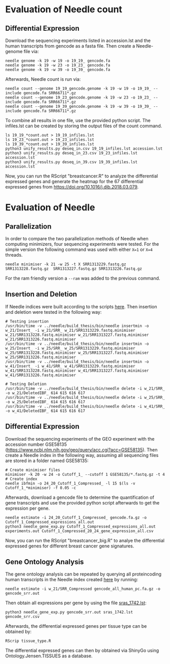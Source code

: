 # Evaluation of Needle count

## Differential Expression
Download the sequencing experiments listed in accession.lst and the human transcripts from gencode as a fasta file.
Then create a Needle-genome file via:

```
needle genome -k 19 -w 19 -o 19_19_ gencode.fa
needle genome -k 19 -w 23 -o 19_23_ gencode.fa
needle genome -k 19 -w 39 -o 19_39_ gencode.fa
```

Afterwards, Needle count is run via:

```
needle count --genome 19_19_gencode.genome -k 19 -w 19 -o 19_19_ --include gencode.fa SRR66711*.gz
needle count --genome 19_23_gencode.genome -k 19 -w 23 -o 19_23_ --include gencode.fa SRR66711*.gz
needle count --genome 19_39_gencode.genome -k 19 -w 39 -o 19_39_ --include gencode.fa SRR66711*.gz
```

To combine all results in one file, use the provided python script. The infiles.lst can be created by storing the output files of the count command.

```
ls 19_19_*count.out > 19_19_infiles.lst
ls 19_23_*count.out > 19_23_infiles.lst
ls 19_39_*count.out > 19_39_infiles.lst
python3 unify_results.py deseq_in.csv 19_19_infiles.lst accession.lst
python3 unify_results.py deseq_in_23.csv 19_23_infiles.lst accession.lst
python3 unify_results.py deseq_in_39.csv 19_39_infiles.lst accession.lst
```

Now, you can run the RScript "breastcancer.R" to analyze the differential expressed genes and generate the heatmap for the 67
differential expressed genes from https://doi.org/10.1016/j.dib.2018.03.079.


# Evaluation of Needle

## Parallelization

In order to compare the two parallelization methods of Needle when computing minimizers, four sequencing experiments were tested.
For the simple version the following command was used with either `X=1` or `X=4` threads.
```
needle minimiser -k 21 -w 25 -t X SRR1313229.fastq.gz SRR1313228.fastq.gz  SRR1313227.fastq.gz SRR1313226.fastq.gz
```
For the ram friendly version a `--ram` was added to the previous command.

## Insertion and Deletion

If Needle indices were built according to the scripts [here](https://github.com/MitraDarja/analysis_needle/tree/main). Then insertion and deletion were tested in the following way:

```
# Testing insertion
/usr/bin/time -v ../needle/build_thesis/bin/needle insertmin -o w_21/Insert_ -i w_21/SRR_ w_21/SRR1313229.fastq.minimiser w_21/SRR1313228.fastq.minimiser w_21/SRR1313227.fastq.minimiser w_21/SRR1313226.fastq.minimiser
/usr/bin/time -v ../needle/build_thesis/bin/needle insertmin -o w_25/Insert_ -i w_25/SRR_ w_25/SRR1313229.fastq.minimiser w_25/SRR1313228.fastq.minimiser w_25/SRR1313227.fastq.minimiser w_25/SRR1313226.fastq.minimiser
/usr/bin/time -v ../needle/build_thesis/bin/needle insertmin -o w_41/Insert_ -i w_41/SRR_ w_41/SRR1313229.fastq.minimiser w_41/SRR1313228.fastq.minimiser w_41/SRR1313227.fastq.minimiser w_41/SRR1313226.fastq.minimiser

# Testing Deletion
/usr/bin/time -v ../needle/build_thesis/bin/needle delete -i w_21/SRR_ -o w_21/DeletedIBF_ 614 615 616 617
/usr/bin/time -v ../needle/build_thesis/bin/needle delete -i w_25/SRR_ -o w_25/DeletedIBF_ 614 615 616 617
/usr/bin/time -v ../needle/build_thesis/bin/needle delete -i w_41/SRR_ -o w_41/DeletedIBF_ 614 615 616 617
```

## Differential Expression
Download the sequencing experiments of the GEO experiment with the accession number GSE58135 (https://www.ncbi.nlm.nih.gov/geo/query/acc.cgi?acc=GSE58135).
Then create a Needle index in the following way, assuming all sequencing files are stored in a folder named GSE58135:

```
# Create minimiser files
minimiser -k 20 -w 24 -o Cutoff_1_ --cutoff 1 GSE58135/*.fastq.gz -t 4
# Create index
needle ibfmin -o 24_20_Cutoff_1_Compressed_ -l 15 $(ls -v Cutoff_1_*minimiser) -f 0.05 -c
```

Afterwards, download a gencode file to determine the quantification of gene transcripts and use the provided python script afterwards to get the expression per gene.

```
needle estimate -i 24_20_Cutoff_1_Compressed_ gencode.fa.gz -o Cutoff_1_Compressed_expressions_all.out
python3 needle_gene_exp.py Cutoff_1_Compressed_expressions_all.out experiments.out Cutoff_1_Compressed_20_24_gene_expression_all.csv
```

Now, you can run the RScript "breastcancer_big.R" to analye the differential expressed genes for different breast cancer gene signatures.

## Gene Ontology Analysis

The gene ontology analysis can be repeated by querying all proteincoding human transcripts in the Needle index created [here](https://github.com/MitraDarja/analysis_needle/blob/main/run_large_dataset.sh) by running:
```
needle estimate -i w_21/SRR_Compressed gencode_all_human_pc.fa.gz -o gencode_srr.out
```

Then obtain all expressions per gene by using the file [sras_1742.lst](https://github.com/MitraDarja/analysis_needle/blob/main/data/sras_1742.lst):
```
python3 needle_gene_exp.py gencode_srr.out sras_1742.lst gencode_srr.csv
```

Afterwards, the differential expressed genes per tissue type can be obtained by:
```
RScrip tissue_type.R
```

The differential expressed genes can then by obtained via ShinyGo using Ontology.Jensen.TISSUES as a database.
